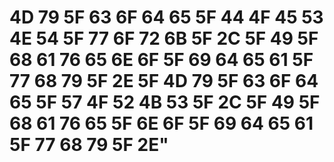 # 4D 79 5F 63 6F 64 65 5F 44 4F 45 53 4E 54 5F 77 6F 72 6B 5F 2C 5F 49 5F 68 61 76 65  6E 6F 5F 69 64 65 61 5F 77 68 79 5F 2E 5F 4D 79 5F 63 6F 64 65 5F 57 4F 52 4B 53 5F 2C 5F 49 5F 68 61 76 65 5F 6E 6F 5F 69 64 65 61 5F 77 68 79 5F 2E"

